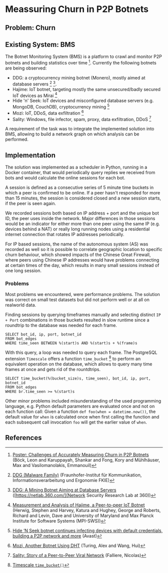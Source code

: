 # Meassuring Churn in P2P Botnets

## Problem: Churn

## Existing System: BMS

The Botnet Monitoring System (BMS) is a platform to crawl and monitor P2P botnets and building statistics over time [^bms].
Currently the following botnets are being observed:

* DDG: a cryptocurrency mining botnet (Monero), mostly aimed at database servers [^ddg] [^ddg_netlab].
* Hajime: IoT botnet, targeting mostly the same unsecured/badly secured IoT devices as Mirai [^hajime]
* Hide 'n' Seek: IoT devices and misconfigured database servers (e.g. MongoDB, CouchDB), cryptocurrency mining [^hns]
* Mozi: IoT, DDoS, data exfiltration [^mozi]
* Sality: Windows, file infector, spam, proxy, data exfiltration, DDoS [^sality]

A requirement of the task was to integrate the implemented solution into BMS, allowing to build a network graph on which analysis can be performed.

## Implementation

The solution was implemented as a scheduler in Python, running in a Docker container, that would periodically query replies we received from bots and would calculate the online sessions for each bot.

A session is defined as a consecutive series of 5 minute time buckets in which a peer is confirmed to be online. If a peer hasn't responded for more than 15 minutes, the session is considered closed and a new session starts, if the peer is seen again.

We recorded sessions both based on IP address + port and the unique bot ID, the peer uses inside the network.
Major differences in those sessions would be an indicator for either more than one peer using the same IP (e.g. devices behind a NAT) or really long running nodes using a residential internet connection that rotates IP addresses periodically.

For IP based sessions, the name of the autonomous system (AS) was recorded as well so it is possible to correlate geographic location to specific churn behaviour, which showed impacts of the Chinese Great Firewall, where peers using Chinese IP addresses would have problems connecting at certain times of the day, which results in many small sessions instead of one long session.

### Problems

Most problems we encountered, were performance problems. The solution was correct on small test datasets but did not perform well or at all on realworld data.

Finding sessions by querying timeframes manually and selecting distinct `IP + Port` combinations in those buckets resulted in slow runtime since a roundtrip to the database was needed for each frame.

```
SELECT bot_id, ip, port, botnet_id
FROM bot_edges
WHERE time_seen BETWEEN %(start)s AND %(start)s + %(frame)s
```

With this query, a loop was needed to query each frame.
The PostgreSQL extension `Timescale` offers a function `time_bucket` [^time_bucket] to perform an equivalent operation on the database, which allows to query many time frames at once and gets rid of the rountdtrips.

```
SELECT time_bucket(%(bucket_size)s, time_seen), bot_id, ip, port, botnet_id
FROM bot_edges
WHERE br.time_seen >= %(start)s
```

Other minor problems included misunderstanding of the used programming language, e.g. Python default parameters are evaluated once and not on each function call:
Given a function `def foo(when = datetime.now())`, the default value for `when` is calculated once when first calling the function and each subsequent call invocation `foo` will get the earlier value of `when`.

## References

[^bms]: [Poster: Challenges of Accurately Measuring Churn in P2P Botnets](https://dl.acm.org/doi/10.1145/3319535.3363281) (Böck, Leon and Karuppayah, Shankar and Fong, Kory and Mühlhäuser, Max and Vasilomanolakis, Emmanouil)
[^ddg]: [DDG (Malware Family)](https://malpedia.caad.fkie.fraunhofer.de/details/elf.ddg) (Fraunhofer-Institut für Kommunikation, Informationsverarbeitung und Ergonomie FKIE)
[^ddg_netlab]: [DDG: A Mining Botnet Aiming at Database Servers](https://blog.netlab.360.com/ddg-a-mining-botnet-aiming-at-database-servers/) ([https://netlab.360.com/](Network Security Research Lab at 360))
[^hajime]: [Measurement and Analysis of Hajime, a Peer-to-peer IoT Botnet](https://par.nsf.gov/servlets/purl/10096257) (Herwig, Stephen and Harvey, Katura and Hughey, George and Roberts, Richard and Levin, Dave and University of Maryland and Max Planck Institute for Software Systems (MPI-SWS))
[^hns]: [Hide ‘N Seek botnet continues infecting devices with default credentials, building a P2P network and more](https://blog.avast.com/hide-n-seek-botnet-continues) (Avast)
[^mozi]: [Mozi, Another Botnet Using DHT](https://blog.netlab.360.com/mozi-another-botnet-using-dht/) (Turing, Alex and Wang, Hui)
[^sality]: [Sality: Story of a Peer-to-Peer Viral Network](https://web.archive.org/web/20120403180815/http://www.symantec.com/content/en/us/enterprise/media/security_response/whitepapers/sality_peer_to_peer_viral_network.pdf) (Falliere, Nicolas)
[^time_bucket]: [Timescale `time_bucket()`](https://docs.timescale.com/api/latest/hyperfunctions/time_bucket/)
